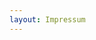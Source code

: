 ```yaml
---
layout: Impressum
---
```


<script type="text/javascript">
    ajaxload('/Impressum/Unterrichtszeiten/');
    unternavigation('Unterrichtszeiten');
</script>
